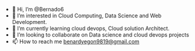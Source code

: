 - 👋 Hi, I’m @Bernado6
- 👀 I’m interested in Cloud Computing, Data Science and Web Development.
- 🌱 I’m currently learning cloud devops, Cloud solution Architect.
- 💞️ I’m looking to collaborate on Data science and cloud devops projects
- 📫 How to reach me benardyegon9819@gmail.com

<!---
Bernado6/Bernado6 is a ✨ special ✨ repository because its `README.md` (this file) appears on your GitHub profile.
You can click the Preview link to take a look at your changes.
--->
